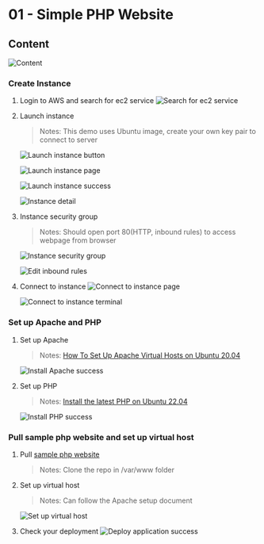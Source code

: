 # 01 - Simple PHP Website

## Content
![Content](images/content.png?raw=true "Content")

### Create Instance
1. Login to AWS and search for ec2 service
    ![Search for ec2 service](images/search-for-ec2-service.png?raw=true "Search for ec2 service")

2. Launch instance
    > Notes: This demo uses Ubuntu image, create your own key pair to connect to server

    ![Launch instance button](images/launch-instance-button.png?raw=true "Launch instance button")

    ![Launch instance page](images/launch-instance-page.png?raw=true "Launch instance page")

    ![Launch instance success](images/launch-instance-success.png?raw=true "Launch instance success")

    ![Instance detail](images/instance-detail.png?raw=true "Instance detail")

3. Instance security group
    > Notes: Should open port 80(HTTP, inbound rules) to access webpage from browser

    ![Instance security group](images/instance-security-group.png?raw=true "Instance security group")

    ![Edit inbound rules](images/edit-inbound-rules.png?raw=true "Edit inbound rules")

4. Connect to instance
    ![Connect to instance page](images/connect-to-instance-using-ssh-client.png?raw=true "Connect to instance page")

    ![Connect to instance terminal](images/connect-to-instance-terminal.png?raw=true "Connect to instance terminal")

### Set up Apache and PHP
1. Set up Apache
    > Notes: [How To Set Up Apache Virtual Hosts on Ubuntu 20.04](https://www.digitalocean.com/community/tutorials/how-to-set-up-apache-virtual-hosts-on-ubuntu-20-04)

    ![Install Apache success](images/install-apache-success.png?raw=true "Install Apache success")

2. Set up PHP
    > Notes: [Install the latest PHP on Ubuntu 22.04](https://linuxhint.com/install-latest-php-ubuntu22-04/)

    ![Install PHP success](images/install-php-success.png?raw=true "Install PHP success")

### Pull sample php website and set up virtual host
1. Pull [sample php website](https://github.com/banago/simple-php-website)
    > Notes: Clone the repo in /var/www folder

2. Set up virtual host
    > Notes: Can follow the Apache setup document

    ![Set up virtual host](images/setup-virtual-host.png?raw=true "Set up virtual host")

3. Check your deployment
    ![Deploy application success](images/deploy-application-success.png?raw=true "Deploy application success")